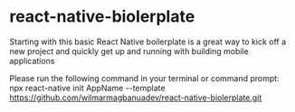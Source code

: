 # react-native-biolerplate
Starting with this basic React Native boilerplate is a great way to kick off a new project and quickly get up and running with building mobile applications

Please run the following command in your terminal or command prompt: 
npx react-native init AppName --template https://github.com/wilmarmagbanuadev/react-native-biolerplate.git